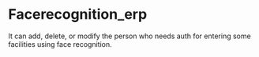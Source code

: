 # Facerecognition_erp
It can add, delete, or modify the person who needs auth for entering some facilities using face recognition.
